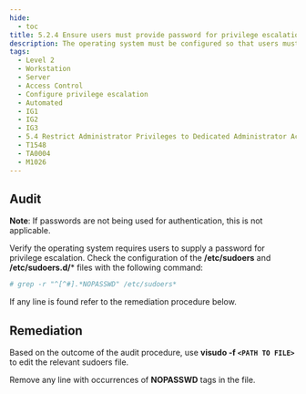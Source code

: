 ```yaml
---
hide:
  - toc
title: 5.2.4 Ensure users must provide password for privilege escalation
description: The operating system must be configured so that users must provide a password for privilege escalation.
tags:
  - Level 2
  - Workstation
  - Server
  - Access Control
  - Configure privilege escalation
  - Automated
  - IG1
  - IG2
  - IG3
  - 5.4 Restrict Administrator Privileges to Dedicated Administrator Accounts
  - T1548
  - TA0004
  - M1026
---
```


## Audit
**Note**: If passwords are not being used for authentication, this is not applicable.

Verify the operating system requires users to supply a password for privilege escalation.
Check the configuration of the **/etc/sudoers** and **/etc/sudoers.d/*** files with the following command:
```bash
# grep -r "^[^#].*NOPASSWD" /etc/sudoers*
```

If any line is found refer to the remediation procedure below.

## Remediation
Based on the outcome of the audit procedure, use **visudo -f ``<PATH TO FILE>``** to edit the relevant sudoers file.

Remove any line with occurrences of **NOPASSWD** tags in the file.

